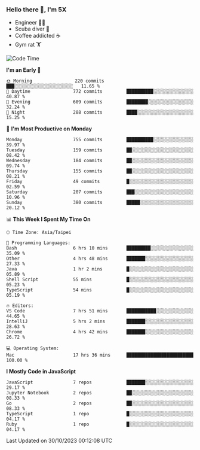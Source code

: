 ### Hello there 👋, I'm 5X

* Engineer 👨‍💻
* Scuba diver 🤿
* Coffee addicted ☕️
* Gym rat 🏋️

<!--START_SECTION:waka-->
![Code Time](http://img.shields.io/badge/Code%20Time-629%20hrs%2055%20mins-blue)

**I'm an Early 🐤** 

```text
🌞 Morning                220 commits         ███░░░░░░░░░░░░░░░░░░░░░░   11.65 % 
🌆 Daytime                772 commits         ██████████░░░░░░░░░░░░░░░   40.87 % 
🌃 Evening                609 commits         ████████░░░░░░░░░░░░░░░░░   32.24 % 
🌙 Night                  288 commits         ████░░░░░░░░░░░░░░░░░░░░░   15.25 % 
```
📅 **I'm Most Productive on Monday** 

```text
Monday                   755 commits         ██████████░░░░░░░░░░░░░░░   39.97 % 
Tuesday                  159 commits         ██░░░░░░░░░░░░░░░░░░░░░░░   08.42 % 
Wednesday                184 commits         ██░░░░░░░░░░░░░░░░░░░░░░░   09.74 % 
Thursday                 155 commits         ██░░░░░░░░░░░░░░░░░░░░░░░   08.21 % 
Friday                   49 commits          █░░░░░░░░░░░░░░░░░░░░░░░░   02.59 % 
Saturday                 207 commits         ███░░░░░░░░░░░░░░░░░░░░░░   10.96 % 
Sunday                   380 commits         █████░░░░░░░░░░░░░░░░░░░░   20.12 % 
```


📊 **This Week I Spent My Time On** 

```text
🕑︎ Time Zone: Asia/Taipei

💬 Programming Languages: 
Bash                     6 hrs 10 mins       █████████░░░░░░░░░░░░░░░░   35.09 % 
Other                    4 hrs 48 mins       ███████░░░░░░░░░░░░░░░░░░   27.33 % 
Java                     1 hr 2 mins         █░░░░░░░░░░░░░░░░░░░░░░░░   05.89 % 
Shell Script             55 mins             █░░░░░░░░░░░░░░░░░░░░░░░░   05.23 % 
TypeScript               54 mins             █░░░░░░░░░░░░░░░░░░░░░░░░   05.19 % 

🔥 Editors: 
VS Code                  7 hrs 51 mins       ███████████░░░░░░░░░░░░░░   44.65 % 
IntelliJ                 5 hrs 2 mins        ███████░░░░░░░░░░░░░░░░░░   28.63 % 
Chrome                   4 hrs 42 mins       ███████░░░░░░░░░░░░░░░░░░   26.72 % 

💻 Operating System: 
Mac                      17 hrs 36 mins      █████████████████████████   100.00 % 
```

**I Mostly Code in JavaScript** 

```text
JavaScript               7 repos             ███████░░░░░░░░░░░░░░░░░░   29.17 % 
Jupyter Notebook         2 repos             ██░░░░░░░░░░░░░░░░░░░░░░░   08.33 % 
Go                       2 repos             ██░░░░░░░░░░░░░░░░░░░░░░░   08.33 % 
TypeScript               1 repo              █░░░░░░░░░░░░░░░░░░░░░░░░   04.17 % 
Ruby                     1 repo              █░░░░░░░░░░░░░░░░░░░░░░░░   04.17 % 
```




 Last Updated on 30/10/2023 00:12:08 UTC
<!--END_SECTION:waka-->
